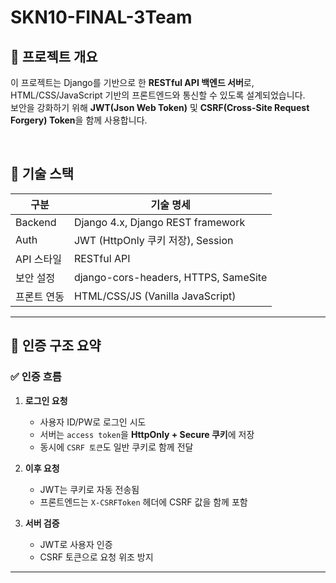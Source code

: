 # SKN10-FINAL-3Team

## 📌 프로젝트 개요

이 프로젝트는 Django를 기반으로 한 **RESTful API 백엔드 서버**로,  
HTML/CSS/JavaScript 기반의 프론트엔드와 통신할 수 있도록 설계되었습니다.  
보안을 강화하기 위해 **JWT(Json Web Token)** 및 **CSRF(Cross-Site Request Forgery) Token**을 함께 사용합니다.

<br>

## 🧩 기술 스택

| 구분        | 기술 명세                         |
|-------------|----------------------------------|
| Backend     | Django 4.x, Django REST framework |
| Auth        | JWT (HttpOnly 쿠키 저장), Session |
| API 스타일  | RESTful API                      |
| 보안 설정   | django-cors-headers, HTTPS, SameSite |
| 프론트 연동 | HTML/CSS/JS (Vanilla JavaScript) |

---

## 🔐 인증 구조 요약

### ✅ 인증 흐름

1. **로그인 요청**
   - 사용자 ID/PW로 로그인 시도
   - 서버는 `access token`을 **HttpOnly + Secure 쿠키**에 저장
   - 동시에 `CSRF 토큰`도 일반 쿠키로 함께 전달

2. **이후 요청**
   - JWT는 쿠키로 자동 전송됨
   - 프론트엔드는 `X-CSRFToken` 헤더에 CSRF 값을 함께 포함

3. **서버 검증**
   - JWT로 사용자 인증
   - CSRF 토큰으로 요청 위조 방지

---
